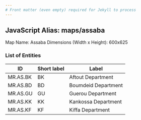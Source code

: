 ```yaml
---
# Front matter (even empty) required for Jekyll to process
---
```


## JavaScript Alias: maps/assaba

Map Name: Assaba
Dimensions (Width x Height): 600x625

### List of Entities

| ID       | Short label | Label               |
| -------- | ----------- | ------------------- |
| MR.AS.BK | BK          | Aftout Department   |
| MR.AS.BD | BD          | Boumdeid Department |
| MR.AS.GU | GU          | Guerou Department   |
| MR.AS.KK | KK          | Kankossa Department |
| MR.AS.KF | KF          | Kiffa Department    |
